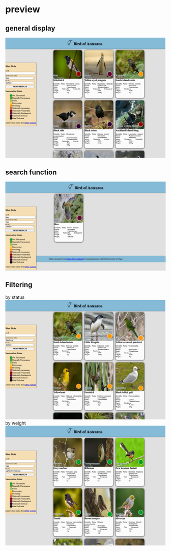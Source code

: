 # preview  

## general display 
![general](general_view%20.png)

## search function  
![search](search.png)

## Filtering 
by status
![Filter_by_status](filter_by_status.png)
by weight 
![weight](weight.png)

